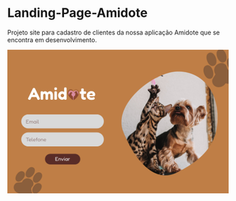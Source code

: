 # Landing-Page-Amidote
Projeto site para cadastro de clientes da nossa aplicação Amidote que se encontra em desenvolvimento.

![Site Amidote](https://github.com/Franciney-Andrews/Landing-Page-Amidote/blob/68d0aa91cd9cba586f5f8e6e7c0dbacbb8b972d2/Site%20Amidote.jpg)
